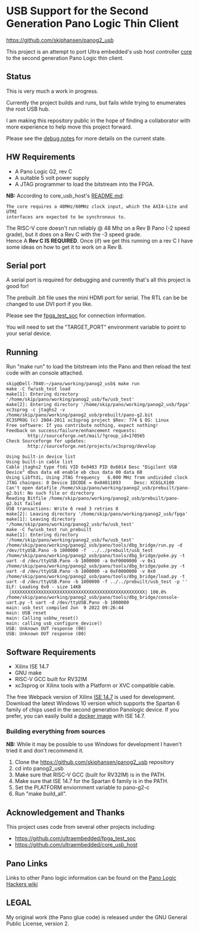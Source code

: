# USB Support for the Second Generation Pano Logic Thin Client

https://github.com/skiphansen/panog2_usb

This project is an attempt to port Ultra embedded's usb host controller [core](https://github.com/ultraembedded/core_usb_host)
to the second generation Pano Logic thin client. 

## Status
This is very much a work in progress.  

Currently the project builds and runs, but fails while trying to 
enumerates the root USB hub.

I am making this repository public in the hope of finding a collaborator 
with more experience to help move this project forward.

Please see the [debug notes](debug_notes.md) for more details on the 
current state.

## HW Requirements

* A Pano Logic G2, rev C
* A suitable 5 volt power supply
* A JTAG programmer to load the bitstream into the FPGA.

**NB:** According to core_usb_host's [README.md](https://github.com/ultraembedded/core_usb_host#readme):

```
The core requires a 48MHz/60MHz clock input, which the AXI4-Lite and UTMI 
interfaces are expected to be synchronous to.
```

The RISC-V core doesn't run reliably @ 48 Mhz on a Rev B Pano 
(-2 speed grade), but it does on a Rev C with the -3 speed grade.  
Hence A **Rev C IS REQUIRED**.  Once (if) we get this running on a rev C
I have some ideas on how to get it to work on a Rev B.

## Serial port 

A serial port is required for debugging and currently that's all this
project is good for!

The prebuilt .bit file uses the mini HDMI port for serial.  The RTL can be
be changed to use DVI port if you like.

Please see the [fpga_test_soc](https://github.com/skiphansen/fpga_test_soc/tree/master/fpga/panologic_g2#serial-port) for connection information.

You will need to set the "TARGET_PORT" environment variable to point
to your serial device.

## Running

Run "make run" to load the bitstream into the Pano and then reload
the test code with an console attached.

```
skip@Dell-7040:~/pano/working/panog2_usb$ make run
make -C fw/usb_test load
make[1]: Entering directory '/home/skip/pano/working/panog2_usb/fw/usb_test'
make[2]: Entering directory '/home/skip/pano/working/panog2_usb/fpga'
xc3sprog -c jtaghs2 -v /home/skip/pano/working/panog2_usb/prebuilt/pano-g2.bit
XC3SPROG (c) 2004-2011 xc3sprog project $Rev: 774 $ OS: Linux
Free software: If you contribute nothing, expect nothing!
Feedback on success/failure/enhancement requests:
        http://sourceforge.net/mail/?group_id=170565
Check Sourceforge for updates:
        http://sourceforge.net/projects/xc3sprog/develop

Using built-in device list
Using built-in cable list
Cable jtaghs2 type ftdi VID 0x0403 PID 0x6014 Desc "Digilent USB Device" dbus data e8 enable eb cbus data 00 data 60
Using Libftdi, Using JTAG frequency   6.000 MHz from undivided clock
JTAG chainpos: 0 Device IDCODE = 0x04011093     Desc: XC6SLX100
Can't open datafile /home/skip/pano/working/panog2_usb/prebuilt/pano-g2.bit: No such file or directory
Reading Bitfile /home/skip/pano/working/panog2_usb/prebuilt/pano-g2.bit failed
USB transactions: Write 6 read 3 retries 0
make[2]: Leaving directory '/home/skip/pano/working/panog2_usb/fpga'
make[1]: Leaving directory '/home/skip/pano/working/panog2_usb/fw/usb_test'
make -C fw/usb_test run_prebuilt
make[1]: Entering directory '/home/skip/pano/working/panog2_usb/fw/usb_test'
/home/skip/pano/working/panog2_usb/pano/tools/dbg_bridge/run.py -d /dev/ttyUSB.Pano -b 1000000 -f  ../../prebuilt/usb_test
/home/skip/pano/working/panog2_usb/pano/tools/dbg_bridge/poke.py -t uart -d /dev/ttyUSB.Pano -b 1000000 -a 0xF0000000 -v 0x1
/home/skip/pano/working/panog2_usb/pano/tools/dbg_bridge/poke.py -t uart -d /dev/ttyUSB.Pano -b 1000000 -a 0xF0000000 -v 0x0
/home/skip/pano/working/panog2_usb/pano/tools/dbg_bridge/load.py -t uart -d /dev/ttyUSB.Pano -b 1000000 -f ../../prebuilt/usb_test -p ''
ELF: Loading 0x0 - size 14KB
 |XXXXXXXXXXXXXXXXXXXXXXXXXXXXXXXXXXXXXXXXXXXXXXXXXX| 100.0%
/home/skip/pano/working/panog2_usb/pano/tools/dbg_bridge/console-uart.py -t uart -d /dev/ttyUSB.Pano -b 1000000
main: usb_test compiled Jun  9 2022 09:26:44
main: USB reset
main: Calling usbhw_reset()
main: calling usb_configure_device()
USB: Unknown OUT response (00)
USB: Unknown OUT response (00)
```

## Software Requirements

* Xilinx ISE 14.7
* GNU make
* RISC-V GCC built for RV32IM
* xc3sprog or Xilinx tools with a Platform or XVC compatible cable.

The free Webpack version of Xilinx [ISE 14.7](https://www.xilinx.com/support/download/index.html/content/xilinx/en/downloadNav/vivado-design-tools/archive-ise.html) is used for development.
Download the latest Windows 10 version which supports the Spartan 6 family of 
chips used in the second generation Panologic device.
If you prefer, you can easily build a [docker image](https://github.com/vmunoz82/ise14) 
with ISE 14.7.


### Building everything from sources

**NB:** While it may be possible to use Windows for development I haven't 
tried it and don't recommend it.

1. Clone the https://github.com/skiphansen/panog2_usb repository
2. cd into panog2_usb
3. Make sure that RISC-V GCC (built for RV32IM) is in the PATH.
4. Make sure that ISE 14.7 for the Spartan 6 family is in the PATH.
5. Set the PLATFORM enviornment variable to pano-g2-c
6. Run "make build_all".



## Acknowledgement and Thanks
This project uses code from several other projects including:
 - https://github.com/ultraembedded/fpga_test_soc
 - https://github.com/ultraembedded/core_usb_host

## Pano Links

Links to other Pano logic information can be found on the 
[Pano Logic Hackers wiki](https://github.com/tomverbeure/panologic-g2/wiki)

## LEGAL 

My original work (the Pano glue code) is released under the GNU 
General Public License, version 2.

